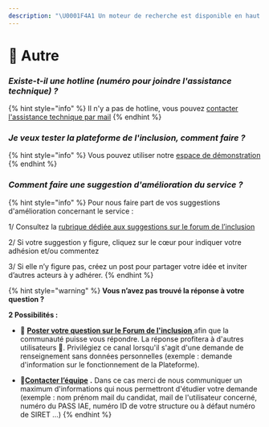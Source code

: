 ```yaml
---
description: "\U0001F4A1 Un moteur de recherche est disponible en haut à droite ↗↗↗"
---
```


# 🎈 Autre

### _Existe-t-il une hotline \(numéro pour joindre l'assistance technique\) ?_

{% hint style="info" %}
Il n'y a pas de hotline, vous pouvez [contacter l'assistance technique par mail](mailto:%20assistance@inclusion.beta.gouv.fr)
{% endhint %}

### _Je veux tester la plateforme de l'inclusion, comment faire ?_

{% hint style="info" %}
Vous pouvez utiliser notre [espace de démonstration](https://demo.inclusion.beta.gouv.fr/)
{% endhint %}

### _Comment faire une suggestion d'amélioration du service ?_

{% hint style="info" %}
Pour nous faire part de vos suggestions d'amélioration concernant le service : 

1/ Consultez la [rubrique dédiée aux suggestions sur le forum de l’inclusion](https://forum.inclusion.beta.gouv.fr/c/Plateforme-de-linclusion/idees-devolution/13%20) 

2/ Si votre suggestion y figure, cliquez sur le cœur pour indiquer votre adhésion et/ou commentez 

3/ Si elle n’y figure pas, créez un post pour partager votre idée et inviter d’autres acteurs à y adhérer.
{% endhint %}

{% hint style="warning" %}
**Vous n’avez pas trouvé la réponse à votre question ?**

**2 Possibilités :**

* 💬 [**Poster votre question sur le Forum de l'inclusion** ](https://forum.inclusion.beta.gouv.fr/)afin que la communauté puisse vous répondre. La réponse profitera à d'autres utilisateurs 🤝. Privilégiez ce canal lorsqu'il s'agit d'une demande de renseignement sans données personnelles \(exemple : demande d'information sur le fonctionnement de la Plateforme\).



* 📝[**Contacter l’équipe**](mailto:assistance@inclusion.beta.gouv.fr) **.** Dans ce cas merci de nous communiquer un maximum d'informations qui nous permettront d'étudier votre demande \(exemple : nom prénom mail du candidat, mail de l'utilisateur concerné, numéro du PASS IAE, numéro ID de votre structure ou à défaut numéro de SIRET …\)
{% endhint %}

